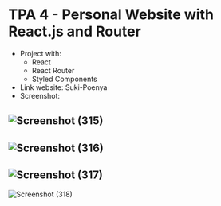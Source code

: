 # TPA 4 - Personal Website with React.js and Router
- Project with:
  - React
  - React Router
  - Styled Components
- Link website: Suki-Poenya
- Screenshot:


![Screenshot (315)](https://user-images.githubusercontent.com/85722923/201815392-709e0fe8-a660-481d-abf4-c217f72f3cb5.png)
---
![Screenshot (316)](https://user-images.githubusercontent.com/85722923/201815408-bf810f16-7afb-4260-83e0-9ad1b9b76fc1.png)
---
![Screenshot (317)](https://user-images.githubusercontent.com/85722923/201815451-adf0665b-90ec-4af3-b054-c71564b81255.png)
---
![Screenshot (318)](https://user-images.githubusercontent.com/85722923/201815471-755a9315-1952-49ab-988e-93cec1f5f7e8.png)
